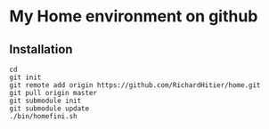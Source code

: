# My Home environment on github

## Installation

    cd
    git init
    git remote add origin https://github.com/RichardHitier/home.git
    git pull origin master
    git submodule init
    git submodule update
    ./bin/homefini.sh
